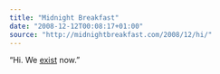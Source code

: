 ```yaml
---
title: "Midnight Breakfast"
date: "2008-12-12T00:08:17+01:00"
source: "http://midnightbreakfast.com/2008/12/hi/"
---
```


“Hi. We [exist](http://midnightbreakfast.com/) now.”
